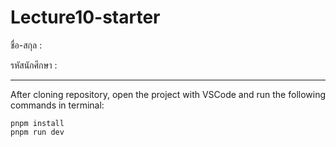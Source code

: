 # Lecture10-starter

ชื่อ-สกุล :

รหัสนักศึกษา :

---

After cloning repository, open the project with VSCode and run the following commands in terminal:

```
pnpm install
pnpm run dev

```

